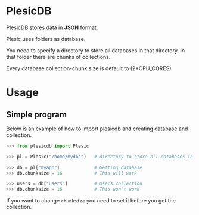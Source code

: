 # PlesicDB

PlesicDB stores data in **JSON** format.

Plesic uses folders as database.

You need to specify a directory to store all databases in that directory. In that folder there are chunks of collections.

Every database collection-chunk size is default to (2*CPU_CORES)

Usage
======

Simple program
--------------

Below is an example of how to import plesicdb and creating database and collection.

```python
>>> from plesicdb import Plesic

>>> pl = Plesic("/home/mydbs")   # directory to store all databases in it.

>>> db = pl["myapp"]             # Getting database
>>> db.chunksize = 16            # This will work

>>> users = db["users"]          # Users collection
>>> db.chunksize = 16            # This won't work
```

If you want to change `chunksize` you need to set it before you get the collection.